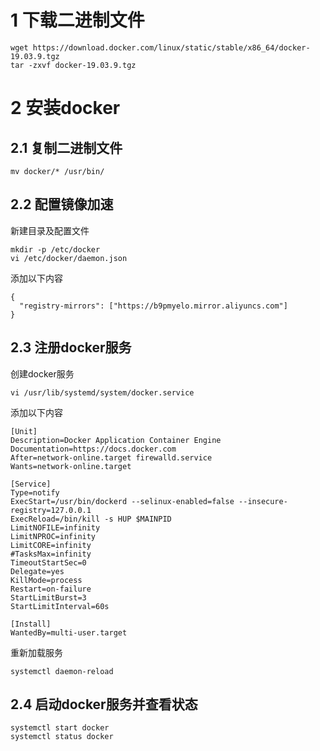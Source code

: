 # 1 下载二进制文件
```
wget https://download.docker.com/linux/static/stable/x86_64/docker-19.03.9.tgz
tar -zxvf docker-19.03.9.tgz
```

# 2 安装docker
## 2.1 复制二进制文件
```
mv docker/* /usr/bin/
```
## 2.2 配置镜像加速
新建目录及配置文件
```
mkdir -p /etc/docker
vi /etc/docker/daemon.json
```
添加以下内容
```
{
  "registry-mirrors": ["https://b9pmyelo.mirror.aliyuncs.com"]
}
```
## 2.3 注册docker服务
创建docker服务
```
vi /usr/lib/systemd/system/docker.service
```
添加以下内容
```
[Unit]
Description=Docker Application Container Engine
Documentation=https://docs.docker.com
After=network-online.target firewalld.service
Wants=network-online.target
 
[Service]
Type=notify
ExecStart=/usr/bin/dockerd --selinux-enabled=false --insecure-registry=127.0.0.1
ExecReload=/bin/kill -s HUP $MAINPID
LimitNOFILE=infinity
LimitNPROC=infinity
LimitCORE=infinity
#TasksMax=infinity
TimeoutStartSec=0
Delegate=yes
KillMode=process
Restart=on-failure
StartLimitBurst=3
StartLimitInterval=60s
 
[Install]
WantedBy=multi-user.target
```
重新加载服务
```
systemctl daemon-reload
```
## 2.4 启动docker服务并查看状态
```
systemctl start docker
systemctl status docker
```
